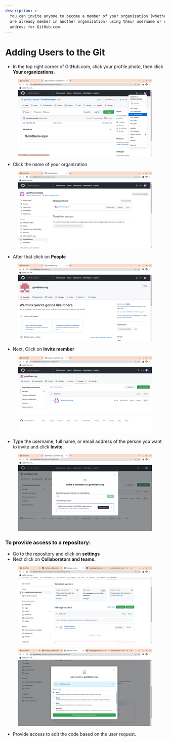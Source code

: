 ```yaml
---
description: >-
  You can invite anyone to become a member of your organization (whether they
  are already member in another organization) using their username or email
  address for GitHub.com.
---
```


# Adding Users to the Git

* In the top right corner of GitHub.com, click your profile photo, then click **Your organizations**.

<figure><img src="../../../.gitbook/assets/image (154).png" alt=""><figcaption></figcaption></figure>

* Click the name of your organization

<figure><img src="../../../.gitbook/assets/image (150).png" alt=""><figcaption></figcaption></figure>

* After that click on **People**

<figure><img src="../../../.gitbook/assets/image (3) (1) (2).png" alt=""><figcaption></figcaption></figure>

* Next, Click on **Invite member**

<figure><img src="../../../.gitbook/assets/image (32).png" alt=""><figcaption></figcaption></figure>

* Type the username, full name, or email address of the person you want to invite and click **Invite**.

<figure><img src="../../../.gitbook/assets/image (91).png" alt=""><figcaption></figcaption></figure>

### To provide access to a repository:

* Go to the repository and click on **settings**
* Next click on **Collaborators and teams.**

<figure><img src="../../../.gitbook/assets/image (34).png" alt=""><figcaption></figcaption></figure>

<figure><img src="../../../.gitbook/assets/image (182).png" alt=""><figcaption></figcaption></figure>

* Provide access to edit the code based on the user request.
